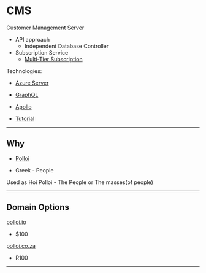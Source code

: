 ﻿# CMS
Customer Management Server

* API approach
    * Independent Database Controller
* Subscription Service
    * [Multi-Tier Subscription](Subscription.md)


Technologies:

* [Azure Server]()
* [GraphQL]()
* [Apollo]()

* [Tutorial](https://www.youtube.com/watch?v=7R33hGFV4f0)


---

## Why 
* [Polloi](https://en.wiktionary.org/wiki/%CF%80%CE%BF%CE%BB%CE%BB%CE%BF%CE%AF)


* Greek - People

Used as Hoi Polloi - The People or The masses(of people)

---

## Domain Options

[polloi.io](https://www.name.com/domain/search/polloi.io) 
* $100

[polloi.co.za](https://www.axxess.co.za/hosting/domain) 
* R100

---

